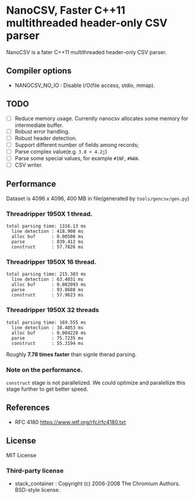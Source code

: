 # NanoCSV, Faster C++11 multithreaded header-only CSV parser

NanoCSV is a fater C++11 multithreaded header-only CSV parser.

## Compiler options

* NANOCSV_NO_IO : Disable I/O(file access, stdio, mmap).

## TODO

* [ ] Reduce memory usage. Currently nanocsv allocates some memory for intermediate buffer.
* [ ] Robust error handling.
* [ ] Robust header detection.
* [ ] Support different number of fields among records;
* [ ] Parse complex value(e.g. `3.0 + 4.2j`)
* [ ] Parse some special values, for example `#INF`, `#NAN`.
* [ ] CSV writer.

## Performance

Dataset is 4096 x 4096, 400 MB in file(generated by `tools/gencsv/gen.py`)

### Threadripper 1950X 1 thread.

```
total parsing time: 1316.13 ms
  line detection : 418.908 ms
  alloc buf      : 0.00508 ms
  parse          : 839.412 ms
  construct      : 57.7826 ms
```

### Threadripper 1950X 16 thread.

```
total parsing time: 215.303 ms
  line detection : 63.4031 ms
  alloc buf      : 0.002093 ms
  parse          : 93.8688 ms
  construct      : 57.9623 ms
```


### Threadripper 1950X 32 threads

```
total parsing time: 169.555 ms
  line detection : 38.4053 ms
  alloc buf      : 0.004228 ms
  parse          : 75.7235 ms
  construct      : 55.3194 ms
```

Roughly **7.78 times faster** than signle therad parsing.

### Note on the performance.

`construct` stage is not parallelized. We could optimize and paralellize this stage further to get better speed.


## References

* RFC 4180 https://www.ietf.org/rfc/rfc4180.txt

## License

MIT License

### Third-party license

* stack_container : Copyright (c) 2006-2008 The Chromium Authors. BSD-style license.

